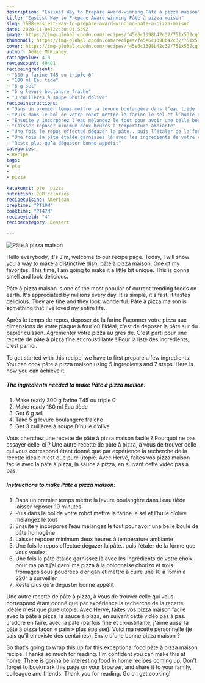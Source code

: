 ```yaml
---
description: "Easiest Way to Prepare Award-winning Pâte à pizza maison"
title: "Easiest Way to Prepare Award-winning Pâte à pizza maison"
slug: 1688-easiest-way-to-prepare-award-winning-pate-a-pizza-maison
date: 2020-11-04T22:38:01.539Z
image: https://img-global.cpcdn.com/recipes/f45e6c1398b42c32/751x532cq70/pate-a-pizza-maison-photo-principale-de-la-recette.jpg
thumbnail: https://img-global.cpcdn.com/recipes/f45e6c1398b42c32/751x532cq70/pate-a-pizza-maison-photo-principale-de-la-recette.jpg
cover: https://img-global.cpcdn.com/recipes/f45e6c1398b42c32/751x532cq70/pate-a-pizza-maison-photo-principale-de-la-recette.jpg
author: Addie McKinney
ratingvalue: 4.8
reviewcount: 49401
recipeingredient:
- "300 g farine T45 ou triple 0"
- "180 ml Eau tide"
- "6 g sel"
- "5 g levure boulangre frache"
- "3 cuillères à soupe Dhuile dolive"
recipeinstructions:
- "Dans un premier temps mettre la levure boulangère dans l’eau tiède laisser reposer 10 minutes"
- "Puis dans le bol de votre robot mettre la farine le sel et l’huile d’olive mélangez le tout"
- "Ensuite y incorporez l’eau mélangez le tout pour avoir une belle boule de pâte homogène"
- "Laisser reposer minimum deux heures à température ambiante"
- "Une fois le repos effectué dégazer la pâte.. puis l’étaler de la forme que vous voulez"
- "Une fois la pâte étalée garnissez là avec les ingrédients de votre choix pour ma part j’ai garni ma pizza à la bolognaise chorizo et trois fromages sous poudrées d’origan et mettre à cuire une 10 à 15min à 220° à surveiller"
- "Reste plus qu’à déguster bonne appétit"
categories:
- Recipe
tags:
- pte
- 
- pizza

katakunci: pte  pizza 
nutrition: 208 calories
recipecuisine: American
preptime: "PT19M"
cooktime: "PT47M"
recipeyield: "4"
recipecategory: Dessert

---
```



![Pâte à pizza maison](https://img-global.cpcdn.com/recipes/f45e6c1398b42c32/751x532cq70/pate-a-pizza-maison-photo-principale-de-la-recette.jpg)

Hello everybody, it's Jim, welcome to our recipe page. Today, I will show you a way to make a distinctive dish, pâte à pizza maison. One of my favorites. This time, I am going to make it a little bit unique. This is gonna smell and look delicious.

Pâte à pizza maison is one of the most popular of current trending foods on earth. It's appreciated by millions every day. It is simple, it's fast, it tastes delicious. They are fine and they look wonderful. Pâte à pizza maison is something that I've loved my entire life.

Après le temps de repos, déposer de la farine Façonner votre pizza aux dimensions de votre plaque à four où l&#39;idéal, c&#39;est de déposer la pâte sur du papier cuisson. Agrémenter votre pizza au grès de. C&#39;est parti pour une recette de pâte à pizza fine et croustillante ! Pour la liste des ingrédients, c&#39;est par ici.


To get started with this recipe, we have to first prepare a few ingredients. You can cook pâte à pizza maison using 5 ingredients and 7 steps. Here is how you can achieve it.

<!--inarticleads1-->

##### The ingredients needed to make Pâte à pizza maison:

1. Make ready 300 g farine T45 ou triple 0
1. Make ready 180 ml Eau tiède
1. Get 6 g sel
1. Take 5 g levure boulangère fraîche
1. Get 3 cuillères à soupe D’huile d’olive


Vous cherchez une recette de pâte à pizza maison facile ? Pourquoi ne pas essayer celle-ci ? Une autre recette de pâte à pizza, à vous de trouver celle qui vous correspond étant donné que par expérience la recherche de la recette idéale n&#39;est que pure utopie. Avec Hervé, faites vos pizza maison facile avec la pâte à pizza, la sauce à pizza, en suivant cette vidéo pas à pas. 

<!--inarticleads2-->

##### Instructions to make Pâte à pizza maison:

1. Dans un premier temps mettre la levure boulangère dans l’eau tiède laisser reposer 10 minutes
1. Puis dans le bol de votre robot mettre la farine le sel et l’huile d’olive mélangez le tout
1. Ensuite y incorporez l’eau mélangez le tout pour avoir une belle boule de pâte homogène
1. Laisser reposer minimum deux heures à température ambiante
1. Une fois le repos effectué dégazer la pâte.. puis l’étaler de la forme que vous voulez
1. Une fois la pâte étalée garnissez là avec les ingrédients de votre choix pour ma part j’ai garni ma pizza à la bolognaise chorizo et trois fromages sous poudrées d’origan et mettre à cuire une 10 à 15min à 220° à surveiller
1. Reste plus qu’à déguster bonne appétit


Une autre recette de pâte à pizza, à vous de trouver celle qui vous correspond étant donné que par expérience la recherche de la recette idéale n&#39;est que pure utopie. Avec Hervé, faites vos pizza maison facile avec la pâte à pizza, la sauce à pizza, en suivant cette vidéo pas à pas. J&#39;adore en faire, avec la pâte (parfois fine et croustillante, j&#39;aime aussi la pâte à pizza façon « pain » plus épaisse). Voici ma recette personnelle (je sais qu&#39;il en existe des centaines). Envie d&#39;une bonne pizza maison ? 

So that's going to wrap this up for this exceptional food pâte à pizza maison recipe. Thanks so much for reading. I'm confident you can make this at home. There is gonna be interesting food in home recipes coming up. Don't forget to bookmark this page on your browser, and share it to your family, colleague and friends. Thank you for reading. Go on get cooking!
